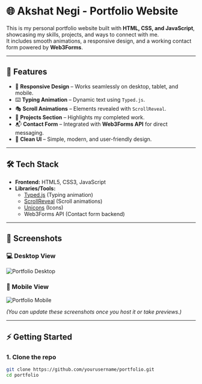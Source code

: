 # 🌐 Akshat Negi - Portfolio Website

This is my personal portfolio website built with **HTML, CSS, and JavaScript**, showcasing my skills, projects, and ways to connect with me.  
It includes smooth animations, a responsive design, and a working contact form powered by **Web3Forms**.

---

## 🚀 Features
- 📱 **Responsive Design** – Works seamlessly on desktop, tablet, and mobile.
- ⌨️ **Typing Animation** – Dynamic text using `Typed.js`.
- 🎭 **Scroll Animations** – Elements revealed with `ScrollReveal`.
- 📂 **Projects Section** – Highlights my completed work.
- 📬 **Contact Form** – Integrated with **Web3Forms API** for direct messaging.
- 🌙 **Clean UI** – Simple, modern, and user-friendly design.

---

## 🛠️ Tech Stack
- **Frontend:** HTML5, CSS3, JavaScript  
- **Libraries/Tools:**  
  - [Typed.js](https://github.com/mattboldt/typed.js) (Typing animation)  
  - [ScrollReveal](https://scrollrevealjs.org/) (Scroll animations)  
  - [Unicons](https://iconscout.com/unicons) (Icons)  
  - Web3Forms API (Contact form backend)

---

## 📸 Screenshots

### 💻 Desktop View
![Portfolio Desktop](assets/screenshots/desktop.png)

### 📱 Mobile View
![Portfolio Mobile](assets/screenshots/mobile.png)

*(You can update these screenshots once you host it or take previews.)*

---

## ⚡ Getting Started

### 1. Clone the repo
```bash
git clone https://github.com/yourusername/portfolio.git
cd portfolio
